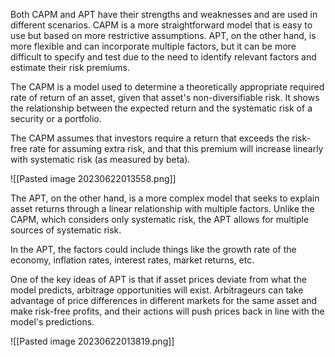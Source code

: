 

Both CAPM and APT have their strengths and weaknesses and are used in different scenarios. CAPM is a more straightforward model that is easy to use but based on more restrictive assumptions. APT, on the other hand, is more flexible and can incorporate multiple factors, but it can be more difficult to specify and test due to the need to identify relevant factors and estimate their risk premiums.



The CAPM is a model used to determine a theoretically appropriate required rate of return of an asset, given that asset's non-diversifiable risk. It shows the relationship between the expected return and the systematic risk of a security or a portfolio.

The CAPM assumes that investors require a return that exceeds the risk-free rate for assuming extra risk, and that this premium will increase linearly with systematic risk (as measured by beta).

![[Pasted image 20230622013558.png]]



The APT, on the other hand, is a more complex model that seeks to explain asset returns through a linear relationship with multiple factors. Unlike the CAPM, which considers only systematic risk, the APT allows for multiple sources of systematic risk.

In the APT, the factors could include things like the growth rate of the economy, inflation rates, interest rates, market returns, etc.

One of the key ideas of APT is that if asset prices deviate from what the model predicts, arbitrage opportunities will exist. Arbitrageurs can take advantage of price differences in different markets for the same asset and make risk-free profits, and their actions will push prices back in line with the model's predictions.

![[Pasted image 20230622013819.png]] 



